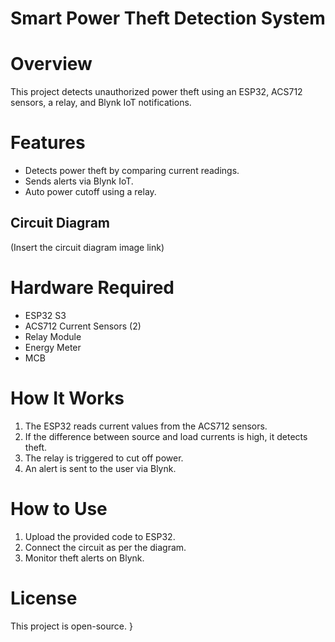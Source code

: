 # Smart Power Theft Detection System

# Overview
This project detects unauthorized power theft using an ESP32, ACS712 sensors, a relay, and Blynk IoT notifications.

# Features
- Detects power theft by comparing current readings.
- Sends alerts via Blynk IoT.
- Auto power cutoff using a relay.

## Circuit Diagram
(Insert the circuit diagram image link)

# Hardware Required
- ESP32 S3
- ACS712 Current Sensors (2)
- Relay Module
- Energy Meter
- MCB

# How It Works
1. The ESP32 reads current values from the ACS712 sensors.
2. If the difference between source and load currents is high, it detects theft.
3. The relay is triggered to cut off power.
4. An alert is sent to the user via Blynk.

# How to Use
1. Upload the provided code to ESP32.
2. Connect the circuit as per the diagram.
3. Monitor theft alerts on Blynk.

# License
This project is open-source.
}




